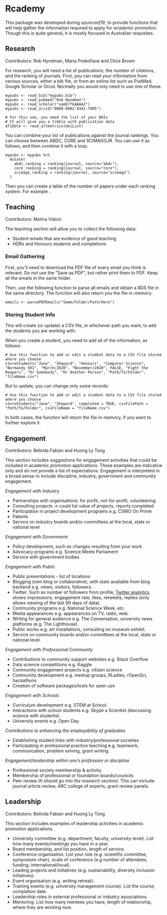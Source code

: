 # Rcademy

This package was developed during _ozunconf19_, to provide functions that will help gather the information required to apply for _academic promotion_. Though this is quite general, it is mostly focused in Australian requisites.


## Research

Contributors: Rob Hyndman, Maria Prokofiave and Chris Brown

For research, you will need a list of publications, the number of citations, and the ranking of journals. First, you can read your information from various sources, either a bib file, or from an online list such as PubMed, Google Scholar or Orcid. Normally you would only need to use one of these.

```{r}
mypubs <- read_bib("mypubs.bib")
mypubs <- read_pubmed("Rob Hyndman")
mypubs <- read_scholar("vamErfkAAAAJ")
mypubs <- read_orcid("0000-0002-9341-7985")

# For this one, you need the list of your DOIs
# It will give you a tibble with publication data
aTibble <- read_altmetrics(doiList)
```

You can combine your list of publications against the journal rankings. You can choose between ABDC, CORE and SCIMAGOJR. You can use it as follows, and then combine it with a loop.

```{r}
mypubs <- mypubs %>%
  mutate(
    abdc_ranking = ranking(journal, source="abdc"),
    core_ranking = ranking(journal, source="core"),
    scimago_ranking = ranking(journal, source="scimago")
  )
```

Then you can create a table of the number of papers under each ranking system. For example ..



## Teaching

Contributors: Melina Vidoni

The teaching section will allow you to collect the following data:

- Student emails that are evidence of good teaching
- HDRs and Honours students and completions

### Email Gathering
First, you'll need to download the PDF file of every email you think is relevant. Do not use the "Save as PDF", but rather print them to PDF. Keep all the emails in the same folder.

Then, use the following function to parse all emails and obtain a RDS file in the same directory. The function will also return you the file in-memory.

```{r eval=FALSE, include=FALSE}
emails <- parsePDFEmails("Some/Folder/Path/Here")
```


### Storing Student Info

This will create (or update) a CSV file, in whichever path you want, to add the students you are working with.

When you create a student, you need to add all of the information, as follows:

```{r eval=FALSE, include=FALSE}
# Use this function to add or edit a student data to a CSV file stored where you choose
storeStudents("Jane", "Shepard", "Honours", "Computer Science", "Normandy SR1", "March/2020", "November/2020", FALSE, "Fight the Reapers", "Dr Somebody", "Dr Another Person", "Path/To/Folder", "fileName.csv")

```

But to update, you can change only some records:

```{r eval=FALSE, include=FALSE}
# Use this function to add or edit a student data to a CSV file stored where you choose
storeStudents("Jane", "Shepard", completed = TRUE, csvFilePath =  "Path/To/Folder", csvFileName = "fileName.csv")

```

In both cases, the function will return the file in-memory, if you want to further explore it.



## Engagement

Contributors: Belinda Fabian and Huong Ly Tong

This section includes suggestions for engagement activities that could be included in academic promotion applications. These examples are indicative only and do not provide a list of expectations. Engagement is interpreted in a broad sense to include discipline, industry, government and community engagement.

*Engagement with Industry*

- Partnerships with organisations: for profit, not-for-profit, volunteering
- Consulting projects -> could list value of projects, reports completed
- Participation in project development programs e.g. CSIRO On Prime
- Patents
- Service on industry boards and/or committees at the local, state or national level

*Engagement with Government*

- Policy development, such as changes resulting from your work
- Advocacy programs e.g. Science Meets Parliament
- Service with government bodies

*Engagement with Public*

- Public presentations - list of locations
- Blogging (own blog or collaborative), with stats available from blog backend e.g. views, visitors, followers.
- Twitter. Such as number of followers from profile, [Twitter analytics](https://analytics.twitter.com)  shows impressions, engagament rate, likes, retweets, replies (only allows viewing of the last 90 days of data).
- Community programs e.g. National Science Week, etc.
- Media appearances e.g. appearances on TV, radio, web.
- Writing for general audience e.g. The Conversation, university news platforms (e.g. The Lighthouse).
- Public works e.g. art installations, consulting on museum exhibit.
- Service on community boards and/or committees at the local, state or national level.

*Engagement with Professional Community*

- Contributions to community support websites e.g. Stack Overflow
- Data science competitions e.g. Kaggle
- Community engagement projects e.g. citizen science
- Community development e.g. meetup groups, RLadies, rOpenSci, hackathons
- Creation of software packages/tools for open use

*Engagement with Schools*

- Curriculum development e.g. STEM at School.
- Interactions with school students e.g. Skype a Scientist (discussing science with students).
- University events e.g. Open Day.

*Contributions to enhancing the employability of graduates*

- Establishing student links with industry/professional societies.
- Participating in professional practice teaching e.g. teamwork, communication, problem solving, grant writing.

*Engagement/leadership within one’s profession or discipline*

- Professional society membership & activity.
- Membership of professional or foundation boards/councils
- Peer review _(It should go into the research section)_. This can include: journal article review, ARC college of experts, grant review panels.

## Leadership
Contributors: Belinda Fabian and Huong Ly Tong

This section includes examples of leadership activities in academic promotion applications.

- University committee (e.g. department, faculty, university-level). List how many events/meetings you have in a year.
- Board membership, and list position, length of service.
- Conference organisation. List your role (e.g. scientific committee, symposium chair), scale of conference (e.g number of attendees, funding, international/local).
- Leading projects and initiatives (e.g. sustainability, diversity inclusion initiatives).
- Event organisation (e.g. writing retreat).
- Training events (e.g. university management course). List the course, completion date.
- Leadership roles in external professional or industry associations
- Mentoring. List how many mentees you have, length of relationship, where they are working now.

